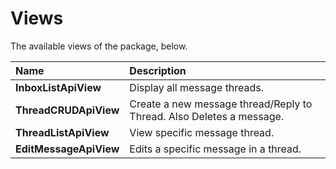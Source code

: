 # Views

The available views of the package, below.

| Name  | Description   |
| :-------- | :----- |
| __InboxListApiView__ | Display all message threads. |
| __ThreadCRUDApiView__ | Create a new message thread/Reply to Thread. Also Deletes a message. |
| __ThreadListApiView__ | View specific message thread. |
| __EditMessageApiView__ | Edits a specific message in a thread. |
